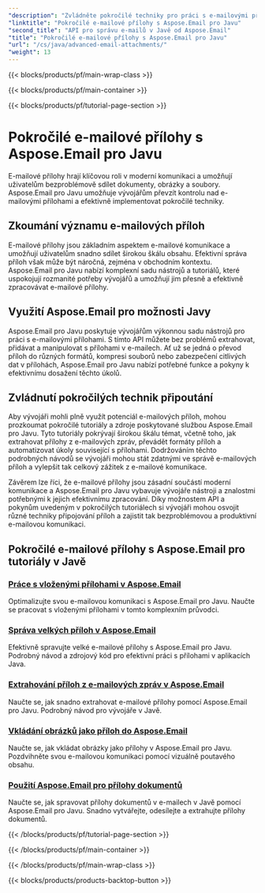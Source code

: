 ```yaml
---
"description": "Zvládněte pokročilé techniky pro práci s e-mailovými přílohami s Aspose.Email pro Javu. Prozkoumejte tutoriály pro efektivní práci s přílohami."
"linktitle": "Pokročilé e-mailové přílohy s Aspose.Email pro Javu"
"second_title": "API pro správu e-mailů v Javě od Aspose.Email"
"title": "Pokročilé e-mailové přílohy s Aspose.Email pro Javu"
"url": "/cs/java/advanced-email-attachments/"
"weight": 13
---
```


{{< blocks/products/pf/main-wrap-class >}}

{{< blocks/products/pf/main-container >}}

{{< blocks/products/pf/tutorial-page-section >}}

# Pokročilé e-mailové přílohy s Aspose.Email pro Javu


E-mailové přílohy hrají klíčovou roli v moderní komunikaci a umožňují uživatelům bezproblémově sdílet dokumenty, obrázky a soubory. Aspose.Email pro Javu umožňuje vývojářům převzít kontrolu nad e-mailovými přílohami a efektivně implementovat pokročilé techniky.

## Zkoumání významu e-mailových příloh

E-mailové přílohy jsou základním aspektem e-mailové komunikace a umožňují uživatelům snadno sdílet širokou škálu obsahu. Efektivní správa příloh však může být náročná, zejména v obchodním kontextu. Aspose.Email pro Javu nabízí komplexní sadu nástrojů a tutoriálů, které uspokojují rozmanité potřeby vývojářů a umožňují jim přesně a efektivně zpracovávat e-mailové přílohy.

## Využití Aspose.Email pro možnosti Javy

Aspose.Email pro Javu poskytuje vývojářům výkonnou sadu nástrojů pro práci s e-mailovými přílohami. S tímto API můžete bez problémů extrahovat, přidávat a manipulovat s přílohami v e-mailech. Ať už se jedná o převod příloh do různých formátů, kompresi souborů nebo zabezpečení citlivých dat v přílohách, Aspose.Email pro Javu nabízí potřebné funkce a pokyny k efektivnímu dosažení těchto úkolů.

## Zvládnutí pokročilých technik připoutání

Aby vývojáři mohli plně využít potenciál e-mailových příloh, mohou prozkoumat pokročilé tutoriály a zdroje poskytované službou Aspose.Email pro Javu. Tyto tutoriály pokrývají širokou škálu témat, včetně toho, jak extrahovat přílohy z e-mailových zpráv, převádět formáty příloh a automatizovat úkoly související s přílohami. Dodržováním těchto podrobných návodů se vývojáři mohou stát zdatnými ve správě e-mailových příloh a vylepšit tak celkový zážitek z e-mailové komunikace.

Závěrem lze říci, že e-mailové přílohy jsou zásadní součástí moderní komunikace a Aspose.Email pro Javu vybavuje vývojáře nástroji a znalostmi potřebnými k jejich efektivnímu zpracování. Díky možnostem API a pokynům uvedeným v pokročilých tutoriálech si vývojáři mohou osvojit různé techniky připojování příloh a zajistit tak bezproblémovou a produktivní e-mailovou komunikaci.

## Pokročilé e-mailové přílohy s Aspose.Email pro tutoriály v Javě
### [Práce s vloženými přílohami v Aspose.Email](./working-with-inline-attachments/)
Optimalizujte svou e-mailovou komunikaci s Aspose.Email pro Javu. Naučte se pracovat s vloženými přílohami v tomto komplexním průvodci.
### [Správa velkých příloh v Aspose.Email](./managing-large-attachments/)
Efektivně spravujte velké e-mailové přílohy s Aspose.Email pro Javu. Podrobný návod a zdrojový kód pro efektivní práci s přílohami v aplikacích Java.
### [Extrahování příloh z e-mailových zpráv v Aspose.Email](./extracting-attachments-from-email-messages/)
Naučte se, jak snadno extrahovat e-mailové přílohy pomocí Aspose.Email pro Javu. Podrobný návod pro vývojáře v Javě.
### [Vkládání obrázků jako příloh do Aspose.Email](./embedding-images-as-attachments/)
Naučte se, jak vkládat obrázky jako přílohy v Aspose.Email pro Javu. Pozdvihněte svou e-mailovou komunikaci pomocí vizuálně poutavého obsahu.
### [Použití Aspose.Email pro přílohy dokumentů](./using-aspose-email-for-document-attachments/)
Naučte se, jak spravovat přílohy dokumentů v e-mailech v Javě pomocí Aspose.Email pro Javu. Snadno vytvářejte, odesílejte a extrahujte přílohy dokumentů.

{{< /blocks/products/pf/tutorial-page-section >}}

{{< /blocks/products/pf/main-container >}}

{{< /blocks/products/pf/main-wrap-class >}}

{{< blocks/products/products-backtop-button >}}
